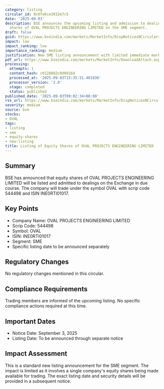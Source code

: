 ```yaml
---
category: listing
circular_id: 8c6fe6ce3032e7c5
date: '2025-09-03'
description: BSE announces the upcoming listing and admission to dealings of equity
  shares of OVAL PROJECTS ENGINEERING LIMITED on the SME segment.
draft: false
guid: https://www.bseindia.com/markets/MarketInfo/DispNoticesNCirculars.aspx?Noticeid={CE07CC3F-24E2-47C6-B26E-830A8E25B734}&noticeno=20250903-9&dt=09/03/2025&icount=9&totcount=49&flag=0
impact: low
impact_ranking: low
importance_ranking: medium
justification: New SME listing announcement with limited immediate market impact
pdf_url: https://www.bseindia.com/markets/MarketInfo/DownloadAttach.aspx?id=20250903-9&attachedId=
processing:
  attempts: 1
  content_hash: c0128802c9d0916d
  processed_at: '2025-09-03T15:35:51.401836'
  processor_version: '2.0'
  stage: completed
  status: published
published_date: '2025-09-03T09:02:34+00:00'
rss_url: https://www.bseindia.com/markets/MarketInfo/DispNoticesNCirculars.aspx?Noticeid={CE07CC3F-24E2-47C6-B26E-830A8E25B734}&noticeno=20250903-9&dt=09/03/2025&icount=9&totcount=49&flag=0
severity: medium
source: bse
stocks:
- OVAL
tags:
- listing
- sme
- equity-shares
- new-listing
title: Listing of Equity Shares of OVAL PROJECTS ENGINEERING LIMITED
---
```


## Summary

BSE has announced that equity shares of OVAL PROJECTS ENGINEERING LIMITED will be listed and admitted to dealings on the Exchange in due course. The company will trade under the symbol OVAL with scrip code 544498 and ISIN INE0RTI01017.

## Key Points

- Company Name: OVAL PROJECTS ENGINEERING LIMITED
- Scrip Code: 544498
- Symbol: OVAL
- ISIN: INE0RTI01017
- Segment: SME
- Specific listing date to be announced separately

## Regulatory Changes

No regulatory changes mentioned in this circular.

## Compliance Requirements

Trading members are informed of the upcoming listing. No specific compliance actions required at this time.

## Important Dates

- Notice Date: September 3, 2025
- Listing Date: To be announced through separate notice

## Impact Assessment

This is a standard new listing announcement for the SME segment. The impact is limited as it involves a single company's equity shares being made available for trading. The exact listing date and security details will be provided in a subsequent notice.
